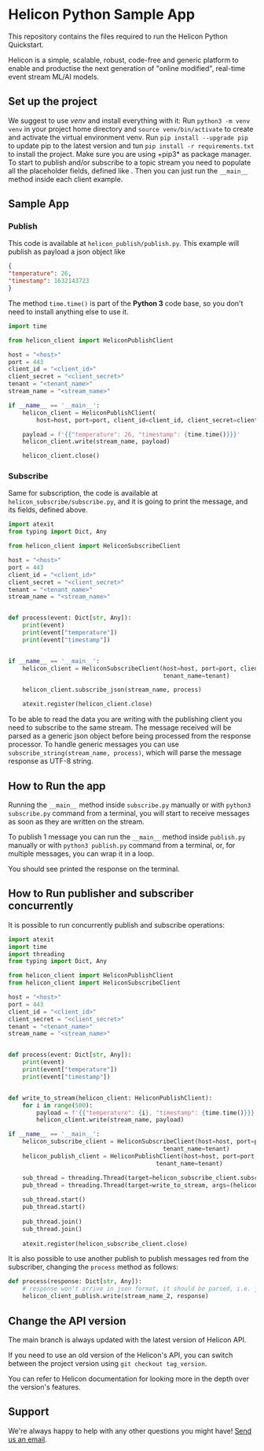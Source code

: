 # Helicon Python Sample App
This repository contains the files required to run the Helicon Python Quickstart.

Helicon is a simple, scalable, robust, code-free and generic platform to enable and productise the next generation of "online modified", real-time event stream ML/AI models.

## Set up the project

We suggest to use *venv* and install everything with it: Run `python3 -m venv venv` in your project home directory and `source venv/bin/activate` to create and activate the virtual environment venv.
Run `pip install --upgrade pip` to update pip to the latest version and tun `pip install -r requirements.txt` to install the project.
Make sure you are using +pip3* as package manager.
To start to publish and/or subscribe to a topic stream you need to populate all the placeholder fields, defined like <placeholder>.
Then you can just run the `__main__` method inside each client example.

## Sample App

### Publish

This code is available at `helicon_publish/publish.py`. This example will publish as payload a json object like
```json
{
"temperature": 26,
"timestamp": 1632143723
}
```
The method `time.time()` is part of the __Python 3__ code base, so you don't need to install anything else to use it.
```python
import time

from helicon_client import HeliconPublishClient

host = "<host>"
port = 443
client_id = "<client_id>"
client_secret = "<client_secret>"
tenant = "<tenant_name>"
stream_name = "<stream_name>"

if __name__ == '__main__':
    helicon_client = HeliconPublishClient(
        host=host, port=port, client_id=client_id, client_secret=client_secret, tenant_name=tenant)

    payload = f'{{"temperature": 26, "timestamp": {time.time()}}}'
    helicon_client.write(stream_name, payload)

    helicon_client.close()
```
### Subscribe
Same for subscription, the code is available at `helicon_subscribe/subscribe.py`, and it is going to print the message, and its fields, defined above.
```python
import atexit
from typing import Dict, Any

from helicon_client import HeliconSubscribeClient

host = "<host>"
port = 443
client_id = "<client_id>"
client_secret = "<client_secret>"
tenant = "<tenant_name>"
stream_name = "<stream_name>"


def process(event: Dict[str, Any]):
    print(event)
    print(event["temperature"])
    print(event["timestamp"])


if __name__ == '__main__':
    helicon_client = HeliconSubscribeClient(host=host, port=port, client_id=client_id, client_secret=client_secret,
                                            tenant_name=tenant)

    helicon_client.subscribe_json(stream_name, process)

    atexit.register(helicon_client.close)
```
To be able to read the data you are writing with the publishing client you need to subscribe to the same stream.
The message received will be parsed as a generic json object before being processed from the response processor.
To handle generic messages you can use `subscribe_string(stream_name, process)`, which will parse the message response as UTF-8 string.

## How to Run the app

Running the `__main__` method inside `subscribe.py` manually or with `python3 subscribe.py` command from a terminal, you will start to receive messages as soon as they are written on the stream.

To publish 1 message you can run the `__main__` method inside `publish.py` manually or with `python3 publish.py` command from a terminal, or, for multiple messages, you can wrap it in a loop.

You should see printed the response on the terminal.

## How to Run publisher and subscriber concurrently

It is possible to run concurrently publish and subscribe operations:
```python
import atexit
import time
import threading
from typing import Dict, Any

from helicon_client import HeliconPublishClient
from helicon_client import HeliconSubscribeClient

host = "<host>"
port = 443
client_id = "<client_id>"
client_secret = "<client_secret>"
tenant = "<tenant_name>"
stream_name = "<stream_name>"


def process(event: Dict[str, Any]):
    print(event)
    print(event["temperature"])
    print(event["timestamp"])


def write_to_stream(helicon_client: HeliconPublishClient):
    for i in range(500):
        payload = f'{{"temperature": {i}, "timestamp": {time.time()}}}'
        helicon_client.write(stream_name, payload)

if __name__ == '__main__':
    helicon_subscribe_client = HeliconSubscribeClient(host=host, port=port, client_id=client_id, client_secret=client_secret,
                                            tenant_name=tenant)
    helicon_publish_client = HeliconPublishClient(host=host, port=port, client_id=client_id, client_secret=client_secret,
                                          tenant_name=tenant)

    sub_thread = threading.Thread(target=helicon_subscribe_client.subscribe_json, args=(stream_name, process), daemon=True)
    pub_thread = threading.Thread(target=write_to_stream, args=(helicon_publish_client,), daemon=True)
    
    sub_thread.start()
    pub_thread.start()
    
    pub_thread.join()
    sub_thread.join()
    
    atexit.register(helicon_subscribe_client.close)
```

It is also possible to use another publish to publish messages red from the subscriber, changing the `process` method as follows:
```python
def process(response: Dict[str, Any]):
    # response won't arrive in json format, it should be parsed, i.e. json.dumps({k: list(response[k].values())[0] for k in response})
    helicon_client_publish.write(stream_name_2, response)
```

## Change the API version

The main branch is always updated with the latest version of Helicon API.

If you need to use an old version of the Helicon's API, you can switch between the project version using `git checkout tag_version`.

You can refer to Helicon documentation for looking more in the depth over the version's features.

## Support

We're always happy to help with any other questions you might have! [Send us an email](mailto:support@radicalbit.io).
